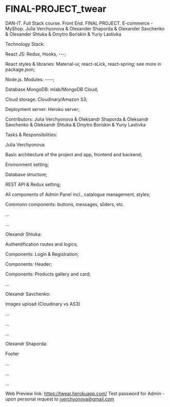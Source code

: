 # FINAL-PROJECT_twear
DAN-IT. Full Stack course. Front End. FINAL PROJECT. E-commerce - MyShop. Julia Verchyonova &amp; Olexander Shaporda &amp; Olexander Savchenko &amp; Olexander Shtuka &amp; Dmytro Boriskin &amp; Yuriy Lastivka

Technology Stack:

React JS: Redux, Hooks, ---;

React styles & libraries: Material-ui; react-sLick, react-spring; see more in package.json;

Node.js. Modules: ----;

Database MongoDB: mlab/MongoDB Cloud;

Cloud storage: Cloudinary/Amazon S3;

Deployment server: Heroku server;



Contributors: Julia Verchyonova & Oleksandr Shaporda & Oleksandr Savchenko & Oleksandr Shtuka & Dmytro Boriskin & Yuriy Lastivka


Tasks & Responsibilities:


Julia Verchyonova:

Basic architecture of the project and app, frontend and backend;

Environment setting;

Database structure;

REST API & Redux setting;

All components of Admin Panel incl., catalogue management, styles;

Commonn components: buttons, messages, sliders, etc.

...

...



Olexandr Shtuka:

Authentification routes and logics;

Components: Login & Registration;

Components: Header;

Components: Products gallery and card;

...



Olexandr Savchenko:

Images upload (Cloudinary vs AS3)

...

...

...


Olexandr Shaporda:

Footer

...

...

...






Web Preview link: https://twear.herokuapp.com/
Test password for Admin - upon personal request to jverchyonova@gmail.com
